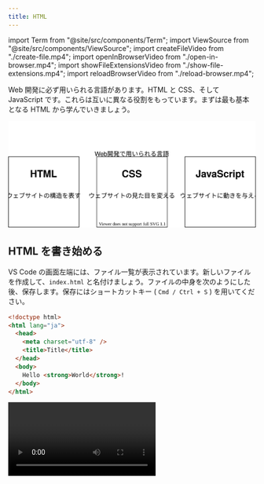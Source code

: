 ```yaml
---
title: HTML
---
```


import Term from "@site/src/components/Term";
import ViewSource from "@site/src/components/ViewSource";
import createFileVideo from "./create-file.mp4";
import openInBrowserVideo from "./open-in-browser.mp4";
import showFileExtensionsVideo from "./show-file-extensions.mp4";
import reloadBrowserVideo from "./reload-browser.mp4";

Web 開発に必ず用いられる言語があります。<Term type="html" strong>HTML</Term> と CSS、そして JavaScript です。これらは互いに異なる役割をもっています。まずは最も基本となる <Term type="html">HTML</Term> から学んでいきましょう。

![Web開発で用いられる言語](./web-development-languages.drawio.svg)

## <Term type="html">HTML</Term> を書き始める

VS Code の画面左端には、ファイル一覧が表示されています。新しいファイルを作成して、`index.html` と名付けましょう。ファイルの中身を次のようにした後、保存します。保存にはショートカットキー ( `Cmd / Ctrl + S` ) を用いてください。

```html title="index.html"
<!doctype html>
<html lang="ja">
  <head>
    <meta charset="utf-8" />
    <title>Title</title>
  </head>
  <body>
    Hello <strong>World</strong>!
  </body>
</html>
```

<video src={createFileVideo} controls />

## ブラウザで <Term type="html">HTML</Term> ファイルを開く

前頁で作成したフォルダを開き、`index.html` が作成されていることを確認しましょう。このファイルをダブルクリックして開きます。`Hello World!` (`World`の部分だけ太字) が表示されましたか？

<video src={openInBrowserVideo} controls />

:::info 拡張子

VS Code 上で作成したファイルは `index.html` でした。しかしながら、Windows でフォルダの中身を見ると `index` しか表示されません（Mac の場合は正しく表示されます）。なぜでしょうか？

ファイル名の `.` (ピリオド) 以降の部分は<Term type="fileExtension" strong>拡張子</Term>と呼ばれ、ファイルの種類を識別するために用いられることが多いです。先ほど `index.html` という名前のファイルを作成したのは、<Term type="html">HTML</Term>ファイルであることを明示するためです。

実は Windows では、拡張子は標準で表示されません。下の動画を参考に、拡張子を表示する設定に変更しておきましょう。

<video src={showFileExtensionsVideo} controls />

:::

## <Term type="html">HTML</Term> の構造

それでは、先ほどのファイルの中身を見ていきましょう。

`<strong>World</strong>` の部分に注目してください。

<p><Term type="html">HTML</Term> ファイルは、文書に意味を持たせるために、<Term strong type="tag">タグ</Term>と呼ばれる構造を持つことができます。<Term type="tag">タグ</Term>は、<code>&lt;tag&gt;</code> のような、<code>&lt;</code>と<code>&gt;</code>で囲まれた英数字のまとまりです。</p>

<p><Term type="tag">タグ</Term>は、 <code>&lt;tag&gt;内容&lt;/tag&gt;</code> のように、<Term type="tag">タグ</Term>名の先頭にスラッシュを付けるか否かの区別により<Term strong type="startTag">開始タグ</Term>と<Term strong type="endTag">終了タグ</Term>に分かれ、内部にテキストや別のタグを挟み込むことができます。<Term type="startTag">開始タグ</Term>から<Term type="endTag">終了タグ</Term>までのまとまりを<Term strong type="element">要素</Term>といいます。</p>

`body` 要素の中身を書き換え、次のようにしてみましょう。

<!-- prettier-ignore -->
```html title="index.html"
<!DOCTYPE html>
<html lang="ja">
  <head>
    <meta charset="utf-8" />
    <title>Title</title>
  </head>
  <body>
    Hello <a href="https://www.google.com/"><strong>World</strong></a>!
  </body>
</html>
```

繰り返しになりますが、<Term type="html">HTML</Term> を編集したら、`Cmd / Ctrl + S` キーを押してファイルを保存します。ファイル名の横に表示されている丸い記号が消えたら保存が完了しています。

![ファイルを保存する](./save-file.png)

:::tip ショートカットキー

ショートカットキーがうまく押せませんか？ `Cmd / Ctrl + S` はよく、「`Cmd (macOS)` または `Ctrl (Windows)` キーと `S` キーを同時に押す」と言われますが、実は同時に押すと半分くらいの確率で失敗します。`Cmd / Ctrl` キーを押した後、キーから指を離す前に `S` キーを押しましょう。

ショートカットキーを使いこなせるようになると、パソコンの操作速度が飛躍的に上昇します。慣れている人がパソコンを操作しているのを見たら、ぜひ後ろから覗き込んでみましょう。便利そうなショートカットキーを使っている人がいたら身に着けるようにすると良いです。

:::

保存したら、ブラウザの更新ボタンを押して、ページを再読み込みします。

<video src={reloadBrowserVideo} autoPlay muted loop controls />

`<a href="https://www.google.com/">～</a>` は **a <Term type="element">要素</Term>** です。<Term type="startTag">開始タグ</Term>の中に `href="https://www.google.com/"` という部分があります。これが<Term strong type="attribute">属性</Term>です。<Term type="attribute">属性</Term>は、<Term type="startTag">開始タグ</Term> の中に `属性名="値"` のように記述され、<Term type="element">要素</Term>の特徴を表します。`a` <Term type="element">要素</Term>の **href <Term type="attribute">属性</Term>**は、ハイパーリンクのリンク先を表す<Term type="attribute">属性</Term>です。

これにより、ハイパーリンクが設定されます。この例では `a` <Term type="element">要素</Term>の中に `strong` <Term type="element">要素</Term>が含まれています。このように、HTML タグは<Term strong type="htmlNest">ネスト</Term>させることにより、効果を重ね掛けすることができます。

![ネストされた要素](./nested-elements.png)

## <Term type="html">HTML</Term> の文法

それでは、作成した <Term type="html">HTML</Term> をもう一度見直してみましょう。

すべての <Term type="html">HTML</Term> ファイルは、

```html title="index.html"
<!doctype html>
```

という、「このファイルは <Term type="html">HTML</Term> ファイルだ！」と宣言する定型句から始まります。

続けて記述されるのは `<html lang="ja">` 、つまり **html <Term type="element">要素</Term>** です。<Term type="html">HTML</Term> は、この html <Term type="element">要素</Term>を根とした木構造になっています。このため、html <Term type="tag">タグ</Term>の閉じ<Term type="tag">タグ</Term>はファイルの末尾に現れます。

html <Term type="element">要素</Term>の直属の子<Term type="element">要素</Term>は、**head <Term type="element">要素</Term>**と**body <Term type="element">要素</Term>**の二つだけです。このうち、後者 (body <Term type="element">要素</Term>) が実際にブラウザの表示領域上に表示されることになります。

![HTMLの構造](./html-structure.drawio.svg)

:::info

ブラウザの画面内に表示される情報を表すのは `body` <Term type="element">要素</Term>中だけなので、<Term type="html">HTML</Term> ファイルの編集は通常 `body` <Term type="element">要素</Term>内部が中心となります。このドキュメントでも、これ以降掲載する <Term type="html">HTML</Term> のサンプルコードは `body` <Term type="element">要素</Term>内部のみを記述することとします。

:::

## 課題 (時間が余った場合)

単一の HTML ファイルのみを使用して、下のようなフォームを作成してみましょう。いきなり飛躍した感がありますが、やることは単純で、ひたすら HTML タグを並べるのみです。

![課題の例](task-sample.png)

### ヒント

- `ID` や `パスワード` といった文字が表形式に並んでいます。`table` タグで実現できます。
- テキストボックスは `input` タグで作成できます。
- 最後の箇条書きには `ul` タグや `li` タグを使用しています。

### 解答例

<ViewSource url={import.meta.url} path="_samples/form" />
